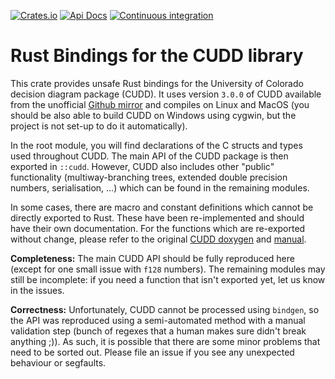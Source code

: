[![Crates.io](https://img.shields.io/crates/v/cudd-sys?style=flat-square)](https://crates.io/crates/cudd-sys)
[![Api Docs](https://img.shields.io/badge/docs-api-yellowgreen?style=flat-square)](https://docs.rs/cudd-sys/)
[![Continuous integration](https://img.shields.io/github/workflow/status/pclewis/cudd-sys/build?style=flat-square)](https://github.com/pclewis/cudd-sys/actions?query=workflow%3Abuild)

# Rust Bindings for the CUDD library

This crate provides unsafe Rust bindings for the University of Colorado decision diagram package (CUDD). It uses version `3.0.0` of CUDD available from the unofficial [Github mirror](https://github.com/ivmai/cudd) and compiles on Linux and MacOS (you should be also able to build CUDD on Windows using cygwin, but the project is not set-up to do it automatically).

In the root module, you will find declarations of the C structs and types used
throughout CUDD. The main API of the CUDD package is then exported in `::cudd`. However,
CUDD also includes other "public" functionality (multiway-branching trees, extended
double precision numbers, serialisation, ...) which can be found in the remaining modules.

In some cases, there are macro and constant definitions which cannot be directly exported
to Rust. These have been re-implemented and should have their own documentation.
For the functions which are re-exported without change, please refer to the original
[CUDD doxygen](https://add-lib.scce.info/assets/doxygen-cudd-documentation/) and
[manual](https://add-lib.scce.info/assets/documents/cudd-manual.pdf).

**Completeness:** The main CUDD API should be fully reproduced here (except for one small
issue with `f128` numbers). The remaining modules may still be incomplete: if you need
a function that isn't exported yet, let us know in the issues.

**Correctness:** Unfortunately, CUDD cannot be processed using `bindgen`, so the API was
reproduced using a semi-automated method with a manual validation step (bunch of regexes
that a human makes sure didn't break anything ;)). As such, it is possible that there
are some minor problems that need to be sorted out. Please file an issue if you see any
unexpected behaviour or segfaults.